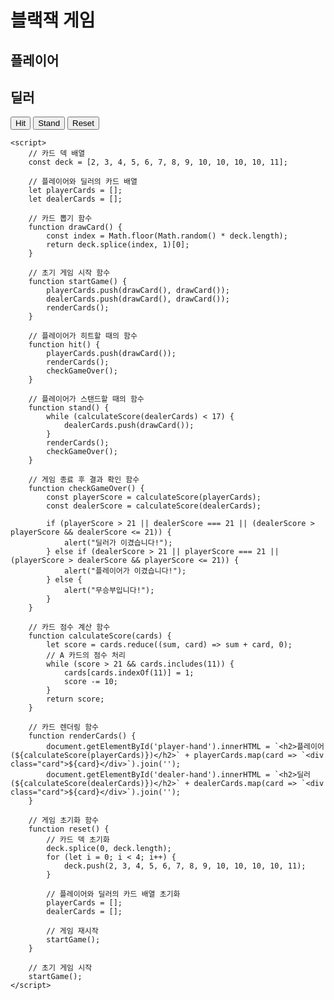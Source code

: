 <!DOCTYPE html>
<html lang="en">
<head>
    <meta charset="UTF-8">
    <meta name="viewport" content="width=device-width, initial-scale=1.0">
    <title>블랙잭 게임</title>
    <style>
        /* CSS 스타일 */
        .card {
            width: 50px;
            height: 75px;
            border: 1px solid black;
            display: inline-block;
            margin: 5px;
            text-align: center;
            line-height: 75px;
            font-size: 20px;
        }
    </style>
</head>
<body>
    <h1>블랙잭 게임</h1>
    <div id="player-hand">
        <h2>플레이어</h2>
    </div>
    <div id="dealer-hand">
        <h2>딜러</h2>
    </div>
    <button onclick="hit()">Hit</button>
    <button onclick="stand()">Stand</button>
    <button onclick="reset()">Reset</button>

    <script>
        // 카드 덱 배열
        const deck = [2, 3, 4, 5, 6, 7, 8, 9, 10, 10, 10, 10, 11];

        // 플레이어와 딜러의 카드 배열
        let playerCards = [];
        let dealerCards = [];

        // 카드 뽑기 함수
        function drawCard() {
            const index = Math.floor(Math.random() * deck.length);
            return deck.splice(index, 1)[0];
        }

        // 초기 게임 시작 함수
        function startGame() {
            playerCards.push(drawCard(), drawCard());
            dealerCards.push(drawCard(), drawCard());
            renderCards();
        }

        // 플레이어가 히트할 때의 함수
        function hit() {
            playerCards.push(drawCard());
            renderCards();
            checkGameOver();
        }

        // 플레이어가 스탠드할 때의 함수
        function stand() {
            while (calculateScore(dealerCards) < 17) {
                dealerCards.push(drawCard());
            }
            renderCards();
            checkGameOver();
        }

        // 게임 종료 후 결과 확인 함수
        function checkGameOver() {
            const playerScore = calculateScore(playerCards);
            const dealerScore = calculateScore(dealerCards);

            if (playerScore > 21 || dealerScore === 21 || (dealerScore > playerScore && dealerScore <= 21)) {
                alert("딜러가 이겼습니다!");
            } else if (dealerScore > 21 || playerScore === 21 || (playerScore > dealerScore && playerScore <= 21)) {
                alert("플레이어가 이겼습니다!");
            } else {
                alert("무승부입니다!");
            }
        }

        // 카드 점수 계산 함수
        function calculateScore(cards) {
            let score = cards.reduce((sum, card) => sum + card, 0);
            // A 카드의 점수 처리
            while (score > 21 && cards.includes(11)) {
                cards[cards.indexOf(11)] = 1;
                score -= 10;
            }
            return score;
        }

        // 카드 렌더링 함수
        function renderCards() {
            document.getElementById('player-hand').innerHTML = `<h2>플레이어 (${calculateScore(playerCards)})</h2>` + playerCards.map(card => `<div class="card">${card}</div>`).join('');
            document.getElementById('dealer-hand').innerHTML = `<h2>딜러 (${calculateScore(dealerCards)})</h2>` + dealerCards.map(card => `<div class="card">${card}</div>`).join('');
        }

        // 게임 초기화 함수
        function reset() {
            // 카드 덱 초기화
            deck.splice(0, deck.length);
            for (let i = 0; i < 4; i++) {
                deck.push(2, 3, 4, 5, 6, 7, 8, 9, 10, 10, 10, 10, 11);
            }

            // 플레이어와 딜러의 카드 배열 초기화
            playerCards = [];
            dealerCards = [];

            // 게임 재시작
            startGame();
        }

        // 초기 게임 시작
        startGame();
    </script>
</body>
</html>

